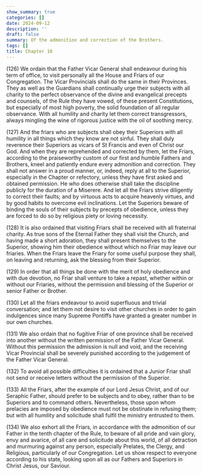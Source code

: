 ```yaml
---
show_summary: true
categories: []
date: 2024-09-12
description: ''
draft: false
summary: Of the admonition and correction of the Brothers.
tags: []
title: Chapter 10
---
```





(126) We ordain that the Father Vicar General shall endeavour during his term of office, to visit personally all the House and Friars of our Congregation. The Vicar Provincials shall do the same in their Provinces. They as well as the Guardians shall continually urge their subjects with all charity to the perfect observance of the divine and evangelical precepts and counsels, of the Rule they have vowed, of these present Constitutions, but especially of most high poverty, the solid foundation of all regular observance. With all humility and charity let them correct transgressors, always mingling the wine of rigorous justice with the oil of soothing mercy.

(127) And the friars who are subjects shall obey their Superiors with all humility in all things which they know are not sinful. They shall duly reverence their Superiors as vicars of St Francis and even of Christ our God. And when they are reprehended and corrected by them, let the Friars, according to the praiseworthy custom of our first and humble Fathers and Brothers, kneel and patiently endure every admonition and correction. They shall not answer in a proud manner, or, indeed, reply at all to the Superior, especially in the Chapter or refectory, unless they have first asked and obtained permission. He who does otherwise shall take the discipline publicly for the duration of a Miserere. And let all the Friars strive diligently to correct their faults; and by virtuous acts to acquire heavenly virtues, and by good habits to overcome evil inclinations. Let the Superiors beware of binding the souls of their subjects by precepts of obedience, unless they are forced to do so by religious piety or loving necessity.

(128) It is also ordained that visiting Friars shall be received with all fraternal charity. As true sons of the Eternal Father they shall visit the Church, and having made a short adoration, they shall present themselves to the Superior, showing him their obedience without which no Friar may leave our friaries. When the Friars leave the Friary for some useful purpose they shall, on leaving and returning, ask the blessing from their Superior.

(129) In order that all things be done with the merit of holy obedience and with due devotion, no Friar shall venture to take a repast, whether within or without our Friaries, without the permission and blessing of the Superior or senior Father or Brother.

(130) Let all the friars endeavour to avoid superfluous and trivial conversation; and let them not desire to visit other churches in order to gain indulgences since many Supreme Pontiffs have granted a greater number in our own churches.

(131) We also ordain that no fugitive Friar of one province shall be received into another without the written permission of the Father Vicar General. Without this permission the admission is null and void, and the receiving Vicar Provincial shall be severely punished according to the judgement of the Father Vicar General.

(132) To avoid all possible difficulties it is ordained that a Junior Friar shall not send or receive letters without the permission of the Superior.

(133) All the Friars, after the example of our Lord Jesus Christ, and of our Seraphic Father, should prefer to be subjects and to obey, rather than to be Superiors and to command others. Nevertheless, those upon whom prelacies are imposed by obedience must not be obstinate in refusing them; but with all humility and solicitude shall fulfil the ministry entrusted to them.

(134) We also exhort all the Friars, in accordance with the admonition of our Father in the tenth chapter of the Rule, to beware of all pride and vain glory, envy and avarice, of all care and solicitude about this world, of all detraction and murmuring against any person, especially Prelates, the Clergy, and Religious, particularly of our Congregation. Let us show respect to everyone according to his state, looking upon all as our Fathers and Superiors in Christ Jesus, our Saviour.

